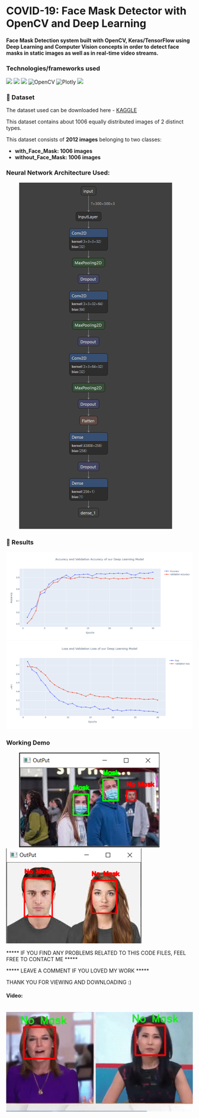 # COVID-19: Face Mask Detector with OpenCV and Deep Learning

#### Face Mask Detection system built with OpenCV, Keras/TensorFlow using Deep Learning and Computer Vision concepts in order to detect face masks in static images as well as in real-time video streams.

### Technologies/frameworks used

<img src="https://img.shields.io/badge/python%20-%2314354C.svg?&style=for-the-badge&logo=python&logoColor=white"/> <img src="https://img.shields.io/badge/Keras%20-%23D00000.svg?&style=for-the-badge&logo=Keras&logoColor=white"/> <img src="https://img.shields.io/badge/TensorFlow%20-%23FF6F00.svg?&style=for-the-badge&logo=TensorFlow&logoColor=white" /> ![OpenCV](https://img.shields.io/badge/Opencv-red.svg?&style=for-the-badge&logo=open-source-initiative&logoColor=white) ![Plotly](https://img.shields.io/badge/Plotly-49587c.svg?&style=for-the-badge&logo=power-bi&logoColor=white) <img src="https://img.shields.io/badge/Jupyter%20-%23F37626.svg?&style=for-the-badge&logo=Jupyter&logoColor=white"/>

### :file_folder: Dataset
The dataset used can be downloaded here - [KAGGLE](https://www.kaggle.com/prithwirajmitra/covid-face-mask-detection-dataset)

This dataset contains about 1006 equally distributed images of 2 distinct types.

This dataset consists of __2012 images__ belonging to two classes:
*	__with_Face_Mask: 1006 images__
*	__without_Face_Mask: 1006 images__

### Neural Network Architecture Used:
&nbsp;&nbsp;&nbsp;&nbsp;&nbsp;&nbsp;&nbsp;&nbsp;
![](https://github.com/SubashGupta/Covid19-FaceMaskDetector/blob/main/Docs/architecture.PNG)


### :key: Results
![](https://github.com/SubashGupta/Covid19-FaceMaskDetector/blob/main/Docs/accuracy.png)
![](https://github.com/SubashGupta/Covid19-FaceMaskDetector/blob/main/Docs/loss.png)

### Working Demo
&nbsp;&nbsp;&nbsp;&nbsp;&nbsp;&nbsp;&nbsp;&nbsp;
![](https://github.com/SubashGupta/Covid19-FaceMaskDetector/blob/main/Docs/multiplemasksgithubop.PNG) ![](https://github.com/SubashGupta/Covid19-FaceMaskDetector/blob/main/Docs/nomaskgithubop.PNG)



***** IF YOU FIND ANY PROBLEMS RELATED TO THIS CODE FILES, FEEL FREE TO CONTACT ME *****

***** LEAVE A COMMENT IF YOU LOVED MY WORK *****

THANK YOU FOR VIEWING AND DOWNLOADING :)

#### Video:
&nbsp;&nbsp;&nbsp;&nbsp;&nbsp;&nbsp;&nbsp;&nbsp;&nbsp;&nbsp;&nbsp;&nbsp;&nbsp;&nbsp;&nbsp;&nbsp;&nbsp;&nbsp;&nbsp;&nbsp;&nbsp;&nbsp;&nbsp;&nbsp;&nbsp;&nbsp;&nbsp;&nbsp;&nbsp;
![Live Demo](https://github.com/SubashGupta/Covid19-FaceMaskDetector/blob/main/Docs/gitttt.gif)
